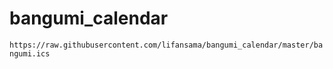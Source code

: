 # bangumi_calendar
`https://raw.githubusercontent.com/lifansama/bangumi_calendar/master/bangumi.ics`
